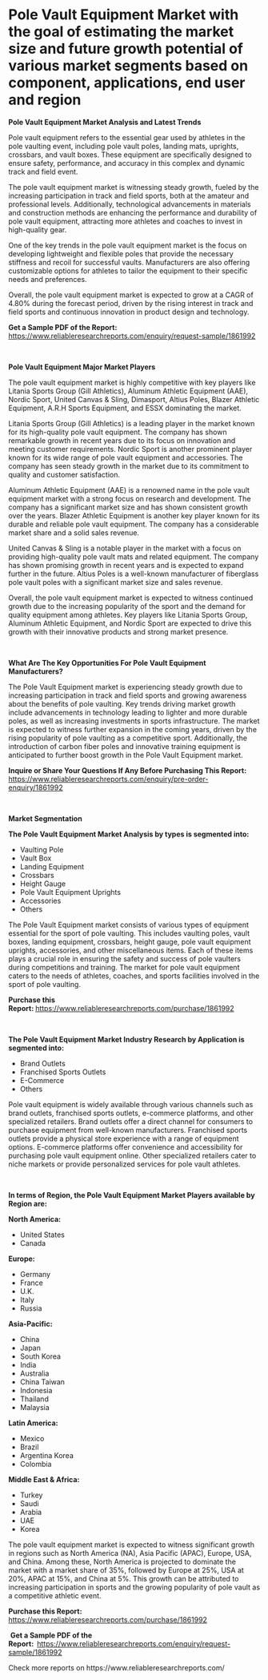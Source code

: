 <p><h1>Pole Vault Equipment Market with the goal of estimating the market size and future growth potential of various market segments based on component, applications, end user and region</h1></p><p><strong>Pole Vault Equipment Market Analysis and Latest Trends</strong></p>
<p><p>Pole vault equipment refers to the essential gear used by athletes in the pole vaulting event, including pole vault poles, landing mats, uprights, crossbars, and vault boxes. These equipment are specifically designed to ensure safety, performance, and accuracy in this complex and dynamic track and field event.</p><p>The pole vault equipment market is witnessing steady growth, fueled by the increasing participation in track and field sports, both at the amateur and professional levels. Additionally, technological advancements in materials and construction methods are enhancing the performance and durability of pole vault equipment, attracting more athletes and coaches to invest in high-quality gear.</p><p>One of the key trends in the pole vault equipment market is the focus on developing lightweight and flexible poles that provide the necessary stiffness and recoil for successful vaults. Manufacturers are also offering customizable options for athletes to tailor the equipment to their specific needs and preferences.</p><p>Overall, the pole vault equipment market is expected to grow at a CAGR of 4.80% during the forecast period, driven by the rising interest in track and field sports and continuous innovation in product design and technology.</p></p>
<p><strong>Get a Sample PDF of the Report:&nbsp;</strong> <a href="https://www.reliableresearchreports.com/enquiry/request-sample/1861992">https://www.reliableresearchreports.com/enquiry/request-sample/1861992</a></p>
<p>&nbsp;</p>
<p><strong>Pole Vault Equipment Major Market Players</strong></p>
<p><p>The pole vault equipment market is highly competitive with key players like Litania Sports Group (Gill Athletics), Aluminum Athletic Equipment (AAE), Nordic Sport, United Canvas & Sling, Dimasport, Altius Poles, Blazer Athletic Equipment, A.R.H Sports Equipment, and ESSX dominating the market.</p><p>Litania Sports Group (Gill Athletics) is a leading player in the market known for its high-quality pole vault equipment. The company has shown remarkable growth in recent years due to its focus on innovation and meeting customer requirements. Nordic Sport is another prominent player known for its wide range of pole vault equipment and accessories. The company has seen steady growth in the market due to its commitment to quality and customer satisfaction.</p><p>Aluminum Athletic Equipment (AAE) is a renowned name in the pole vault equipment market with a strong focus on research and development. The company has a significant market size and has shown consistent growth over the years. Blazer Athletic Equipment is another key player known for its durable and reliable pole vault equipment. The company has a considerable market share and a solid sales revenue.</p><p>United Canvas & Sling is a notable player in the market with a focus on providing high-quality pole vault mats and related equipment. The company has shown promising growth in recent years and is expected to expand further in the future. Altius Poles is a well-known manufacturer of fiberglass pole vault poles with a significant market size and sales revenue.</p><p>Overall, the pole vault equipment market is expected to witness continued growth due to the increasing popularity of the sport and the demand for quality equipment among athletes. Key players like Litania Sports Group, Aluminum Athletic Equipment, and Nordic Sport are expected to drive this growth with their innovative products and strong market presence.</p></p>
<p>&nbsp;</p>
<p><strong>What Are The Key Opportunities For Pole Vault Equipment Manufacturers?</strong></p>
<p><p>The Pole Vault Equipment market is experiencing steady growth due to increasing participation in track and field sports and growing awareness about the benefits of pole vaulting. Key trends driving market growth include advancements in technology leading to lighter and more durable poles, as well as increasing investments in sports infrastructure. The market is expected to witness further expansion in the coming years, driven by the rising popularity of pole vaulting as a competitive sport. Additionally, the introduction of carbon fiber poles and innovative training equipment is anticipated to further boost growth in the Pole Vault Equipment market.</p></p>
<p><strong>Inquire or Share Your Questions If Any Before Purchasing This Report:</strong> <a href="https://www.reliableresearchreports.com/enquiry/pre-order-enquiry/1861992">https://www.reliableresearchreports.com/enquiry/pre-order-enquiry/1861992</a></p>
<p>&nbsp;</p>
<p><strong>Market Segmentation</strong></p>
<p><strong>The Pole Vault Equipment Market Analysis by types is segmented into:</strong></p>
<p><ul><li>Vaulting Pole</li><li>Vault Box</li><li>Landing Equipment</li><li>Crossbars</li><li>Height Gauge</li><li>Pole Vault Equipment Uprights</li><li>Accessories</li><li>Others</li></ul></p>
<p><p>The Pole Vault Equipment market consists of various types of equipment essential for the sport of pole vaulting. This includes vaulting poles, vault boxes, landing equipment, crossbars, height gauge, pole vault equipment uprights, accessories, and other miscellaneous items. Each of these items plays a crucial role in ensuring the safety and success of pole vaulters during competitions and training. The market for pole vault equipment caters to the needs of athletes, coaches, and sports facilities involved in the sport of pole vaulting.</p></p>
<p><strong>Purchase this Report:&nbsp;</strong><a href="https://www.reliableresearchreports.com/purchase/1861992">https://www.reliableresearchreports.com/purchase/1861992</a></p>
<p>&nbsp;</p>
<p><strong>The Pole Vault Equipment Market Industry Research by Application is segmented into:</strong></p>
<p><ul><li>Brand Outlets</li><li>Franchised Sports Outlets</li><li>E-Commerce</li><li>Others</li></ul></p>
<p><p>Pole vault equipment is widely available through various channels such as brand outlets, franchised sports outlets, e-commerce platforms, and other specialized retailers. Brand outlets offer a direct channel for consumers to purchase equipment from well-known manufacturers. Franchised sports outlets provide a physical store experience with a range of equipment options. E-commerce platforms offer convenience and accessibility for purchasing pole vault equipment online. Other specialized retailers cater to niche markets or provide personalized services for pole vault athletes.</p></p>
<p>&nbsp;</p>
<p><strong>In terms of Region, the Pole Vault Equipment Market Players available by Region are:</strong></p>
<p>
    <p> <strong> North America: </strong>
        <ul>
            <li>United States</li>
            <li>Canada</li>
        </ul>
        </p> 
    <p> <strong> Europe: </strong>
        <ul>
            <li>Germany</li>
            <li>France</li>
            <li>U.K.</li>
            <li>Italy</li>
            <li>Russia</li>
        </ul>
        </p> 
    <p> <strong> Asia-Pacific: </strong>
        <ul>
            <li>China</li>
            <li>Japan</li>
            <li>South Korea</li>
            <li>India</li>
            <li>Australia</li>
            <li>China Taiwan</li>
            <li>Indonesia</li>
            <li>Thailand</li>
            <li>Malaysia</li>
        </ul>
        </p> 
    <p> <strong> Latin America: </strong>
        <ul>
            <li>Mexico</li>
            <li>Brazil</li>
            <li>Argentina Korea</li>
            <li>Colombia</li>
        </ul>
        </p> 
    <p> <strong> Middle East & Africa: </strong>
        <ul>
            <li>Turkey</li>
            <li>Saudi</li>
            <li>Arabia</li>
            <li>UAE</li>
            <li>Korea</li>
        </ul>
    </p>
    </p>
<p><p>The pole vault equipment market is expected to witness significant growth in regions such as North America (NA), Asia Pacific (APAC), Europe, USA, and China. Among these, North America is projected to dominate the market with a market share of 35%, followed by Europe at 25%, USA at 20%, APAC at 15%, and China at 5%. This growth can be attributed to increasing participation in sports and the growing popularity of pole vault as a competitive athletic event.</p></p>
<p><strong>Purchase this Report: </strong><a href="https://www.reliableresearchreports.com/purchase/1861992">https://www.reliableresearchreports.com/purchase/1861992</a></p>
<p>&nbsp;<strong>Get a Sample PDF of the Report:&nbsp;&nbsp;</strong><a href="https://www.reliableresearchreports.com/enquiry/request-sample/1861992">https://www.reliableresearchreports.com/enquiry/request-sample/1861992</a></p>
<p><strong></strong></p>
<p>Check more reports on https://www.reliableresearchreports.com/</p>